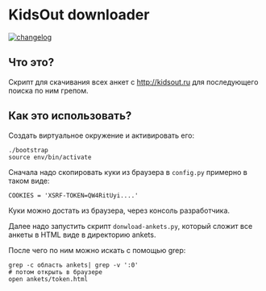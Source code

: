 KidsOut downloader
==================

[![changelog](http://allmychanges.com/p/soft/kidsout-downloader/badge/)](http://allmychanges.com/p/soft/kidsout-downloader/?utm_source=badge)

Что это?
--------
Скрипт для скачивания всех анкет с <http://kidsout.ru> для последующего поиска по ним грепом.

Как это использовать?
---------------------

Создать виртуальное окружение и активировать его:

    ./bootstrap
    source env/bin/activate

Сначала надо скопировать куки из браузера в `config.py` примерно в таком виде:

    COOKIES = 'XSRF-TOKEN=QW4RitUyi....'

Куки можно достать из браузера, через консоль разработчика.

Далее надо запустить скрипт `donwload-ankets.py`, который сложит все анкеты в
HTML виде в директорию ankets.


После чего по ним можно искать с помощью grep:

    grep -c область ankets| grep -v ':0'
    # потом открыть в браузере
    open ankets/token.html
